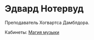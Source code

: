 # Эдвард Нотервуд

Преподаватель Хогвартса Дамблдора.

Кабинеты:
[Магия музыки](http://edvardnotherwood.github.io/magic-of-music)
